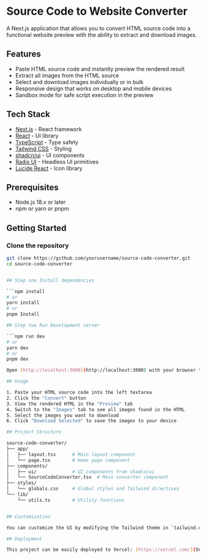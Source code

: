 # Source Code to Website Converter

A Next.js application that allows you to convert HTML source code into a functional website preview with the ability to extract and download images.

## Features

- Paste HTML source code and instantly preview the rendered result
- Extract all images from the HTML source
- Select and download images individually or in bulk
- Responsive design that works on desktop and mobile devices
- Sandbox mode for safe script execution in the preview

## Tech Stack

- [Next.js](https://nextjs.org/) - React framework
- [React](https://reactjs.org/) - UI library
- [TypeScript](https://www.typescriptlang.org/) - Type safety
- [Tailwind CSS](https://tailwindcss.com/) - Styling
- [shadcn/ui](https://ui.shadcn.com/) - UI components
- [Radix UI](https://www.radix-ui.com/) - Headless UI primitives
- [Lucide React](https://lucide.dev/) - Icon library

## Prerequisites

- Node.js 18.x or later
- npm or yarn or pnpm

## Getting Started

### Clone the repository

```bash
git clone https://github.com/yourusername/source-code-converter.git
cd source-code-converter


## Step one Install dependencies

```npm install
# or
yarn install
# or
pnpm Install

## Step two Run Development server 

```npm run dev
# or
yarn dev
# or
pnpm dev

Open [http://localhost:3000](http://localhost:3000) with your browser to see the result.

## Usage

1. Paste your HTML source code into the left textarea
2. Click the "Convert" button
3. View the rendered HTML in the "Preview" tab
4. Switch to the "Images" tab to see all images found in the HTML
5. Select the images you want to download
6. Click "Download Selected" to save the images to your device

## Project Structure

source-code-converter/
├── app/
│   ├── layout.tsx      # Main layout component
│   └── page.tsx        # Home page component
├── components/
│   ├── ui/             # UI components from shadcn/ui
│   └── SourceCodeConverter.tsx  # Main converter component
├── styles/
│   └── globals.css     # Global styles and Tailwind directives
└── lib/
    └── utils.ts        # Utility functions


## Customization

You can customize the UI by modifying the Tailwind theme in `tailwind.config.ts` and the global styles in `styles/globals.css`.

## Deployment

This project can be easily deployed to Vercel: [https://vercel.com/](Vercel)
